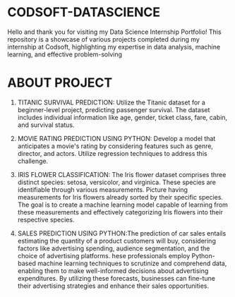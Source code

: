 # CODSOFT-DATASCIENCE
Hello and thank you for visiting my Data Science Internship Portfolio! This repository is a showcase of various projects completed during my internship at Codsoft, highlighting my expertise in data analysis, machine learning, and effective problem-solving


# ABOUT PROJECT
1. TITANIC SURVIVAL PREDICTION: Utilize the Titanic dataset for a beginner-level project, predicting passenger survival. The dataset includes individual information like age, gender, ticket class, fare, cabin, and survival status.

2. MOVIE RATING PREDICTION USING PYTHON: Develop a model that anticipates a movie's rating by considering features such as genre, director, and actors. Utilize regression techniques to address this challenge.

3. IRIS FLOWER CLASSIFICATION: The Iris flower dataset comprises three distinct species: setosa, versicolor, and virginica. These species are identifiable through various measurements. Picture having measurements for Iris flowers already sorted by their specific species. The goal is to create a machine learning model capable of learning from these measurements and effectively categorizing Iris flowers into their respective species.

4. SALES PREDICTION USING PYTHON:The prediction of car sales entails estimating the quantity of a product customers will buy, considering factors like advertising spending, audience segmentation, and the choice of advertising platforms. hese professionals employ Python-based machine learning techniques to scrutinize and comprehend data, enabling them to make well-informed decisions about advertising expenditures. By utilizing these forecasts, businesses can fine-tune their advertising strategies and enhance their sales opportunities.

